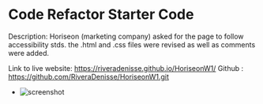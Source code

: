 # Code Refactor Starter Code
Description: Horiseon (marketing company) asked for the page to follow accessibility stds. the .html and .css files were revised as well as comments were added.

Link to live website: https://riveradenisse.github.io/HoriseonW1/
Github : https://github.com/RiveraDenisse/HoriseonW1.git

* ![screenshot](/Develop/assets/images/screencapture-riveradenisseHoriseonW.png)

